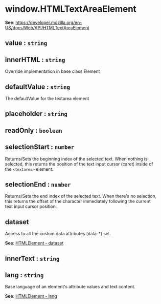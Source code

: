 
<a name="htmltextareaelement" id="htmltextareaelement"></a>

# window.HTMLTextAreaElement
**See**: https://developer.mozilla.org/en-US/docs/Web/API/HTMLTextAreaElement  


<a name="htmltextareaelement-value" id="htmltextareaelement-value"></a>

## value : `string`


<a name="htmltextareaelement-innerhtml" id="htmltextareaelement-innerhtml"></a>

## innerHTML : `string`
Override implementation in base class Element



<a name="htmltextareaelement-defaultvalue" id="htmltextareaelement-defaultvalue"></a>

## defaultValue : `string`
The defaultValue for the textarea element



<a name="htmltextareaelement-placeholder" id="htmltextareaelement-placeholder"></a>

## placeholder : `string`


<a name="htmltextareaelement-readonly" id="htmltextareaelement-readonly"></a>

## readOnly : `boolean`


<a name="htmltextareaelement-selectionstart" id="htmltextareaelement-selectionstart"></a>

## selectionStart : `number`
Returns/Sets the beginning index of the selected text. When nothing is selected,
this returns the position of the text input cursor (caret) inside of the `<textarea>` element.



<a name="htmltextareaelement-selectionend" id="htmltextareaelement-selectionend"></a>

## selectionEnd : `number`
Returns/Sets the end index of the selected text. When there's no selection,
this returns the offset of the character immediately following the current text input cursor position.



<a name="htmlelement-dataset" id="htmlelement-dataset"></a>

## dataset
Access to all the custom data attributes (data-*) set.

**See**: [HTMLElement - dataset](https://developer.mozilla.org/en-US/docs/Web/API/HTMLElement/dataset)  


<a name="htmlelement-innertext" id="htmlelement-innertext"></a>

## innerText : `string`


<a name="htmlelement-lang" id="htmlelement-lang"></a>

## lang : `string`
Base language of an element's attribute values and text content.

**See**: [HTMLElement - lang](https://developer.mozilla.org/en-US/docs/Web/API/HTMLElement/lang)  

  